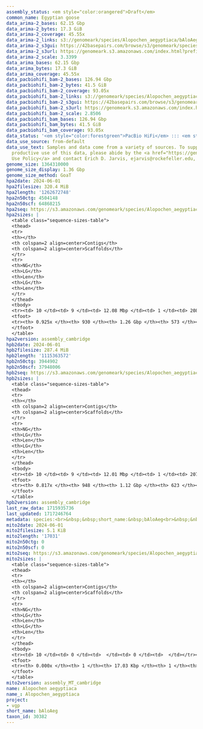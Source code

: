 ```yaml
---
assembly_status: <em style="color:orangered">Draft</em>
common_name: Egyptian goose
data_arima-2_bases: 62.15 Gbp
data_arima-2_bytes: 17.3 GiB
data_arima-2_coverage: 45.55x
data_arima-2_links: s3://genomeark/species/Alopochen_aegyptiaca/bAloAeg2/genomic_data/arima/<br>
data_arima-2_s3gui: https://42basepairs.com/browse/s3/genomeark/species/Alopochen_aegyptiaca/bAloAeg2/genomic_data/arima/
data_arima-2_s3url: https://genomeark.s3.amazonaws.com/index.html?prefix=species/Alopochen_aegyptiaca/bAloAeg2/genomic_data/arima/
data_arima-2_scale: 3.3399
data_arima_bases: 62.15 Gbp
data_arima_bytes: 17.3 GiB
data_arima_coverage: 45.55x
data_pacbiohifi_bam-2_bases: 126.94 Gbp
data_pacbiohifi_bam-2_bytes: 41.5 GiB
data_pacbiohifi_bam-2_coverage: 93.05x
data_pacbiohifi_bam-2_links: s3://genomeark/species/Alopochen_aegyptiaca/bAloAeg2/genomic_data/pacbio_hifi/<br>
data_pacbiohifi_bam-2_s3gui: https://42basepairs.com/browse/s3/genomeark/species/Alopochen_aegyptiaca/bAloAeg2/genomic_data/pacbio_hifi/
data_pacbiohifi_bam-2_s3url: https://genomeark.s3.amazonaws.com/index.html?prefix=species/Alopochen_aegyptiaca/bAloAeg2/genomic_data/pacbio_hifi/
data_pacbiohifi_bam-2_scale: 2.8506
data_pacbiohifi_bam_bases: 126.94 Gbp
data_pacbiohifi_bam_bytes: 41.5 GiB
data_pacbiohifi_bam_coverage: 93.05x
data_status: '<em style="color:forestgreen">PacBio HiFi</em> ::: <em style="color:forestgreen">Arima</em>'
data_use_source: from-default
data_use_text: Samples and data come from a variety of sources. To support fair and
  productive use of this data, please abide by the <a href="https://genome10k.soe.ucsc.edu/data-use-policies/">Data
  Use Policy</a> and contact Erich D. Jarvis, ejarvis@rockefeller.edu, with any questions.
genome_size: 1364310000
genome_size_display: 1.36 Gbp
genome_size_method: GoaT
hpa2date: 2024-06-01
hpa2filesize: 320.4 MiB
hpa2length: '1262672748'
hpa2n50ctg: 4504148
hpa2n50scf: 64868215
hpa2seq: https://s3.amazonaws.com/genomeark/species/Alopochen_aegyptiaca/bAloAeg2/assembly_cambridge/bAloAeg2.hap1.asm.20240601.fasta.gz
hpa2sizes: |
  <table class="sequence-sizes-table">
  <thead>
  <tr>
  <th></th>
  <th colspan=2 align=center>Contigs</th>
  <th colspan=2 align=center>Scaffolds</th>
  </tr>
  <tr>
  <th>NG</th>
  <th>LG</th>
  <th>Len</th>
  <th>LG</th>
  <th>Len</th>
  </tr>
  </thead>
  <tbody>
  <tr><td> 10 </td><td> 9 </td><td> 12.08 Mbp </td><td> 1 </td><td> 208.68 Mbp </td></tr><tr><td> 20 </td><td> 23 </td><td> 8.72 Mbp </td><td> 2 </td><td> 160.25 Mbp </td></tr><tr><td> 30 </td><td> 41 </td><td> 6.96 Mbp </td><td> 3 </td><td> 121.12 Mbp </td></tr><tr><td> 40 </td><td> 63 </td><td> 5.65 Mbp </td><td> 4 </td><td> 85.20 Mbp </td></tr><tr style="background-color:#cccccc;"><td> 50 </td><td> 90 </td><td style="background-color:#88ff88;"> 4.50 Mbp </td><td> 6 </td><td style="background-color:#88ff88;"> 64.87 Mbp </td></tr><tr><td> 60 </td><td> 125 </td><td> 3.46 Mbp </td><td> 9 </td><td> 32.49 Mbp </td></tr><tr><td> 70 </td><td> 171 </td><td> 2.31 Mbp </td><td> 15 </td><td> 20.80 Mbp </td></tr><tr><td> 80 </td><td> 246 </td><td> 1.40 Mbp </td><td> 26 </td><td> 6.63 Mbp </td></tr><tr><td> 90 </td><td> 449 </td><td> 284.58 Kbp </td><td> 137 </td><td> 347.37 Kbp </td></tr><tr><td> 100 </td><td> 0 </td><td>  </td><td> 0 </td><td>  </td></tr></tbody>
  <tfoot>
  <tr><th> 0.925x </th><th> 930 </th><th> 1.26 Gbp </th><th> 573 </th><th> 1.26 Gbp </th></tr>
  </tfoot>
  </table>
hpa2version: assembly_cambridge
hpb2date: 2024-06-01
hpb2filesize: 287.4 MiB
hpb2length: '1115363572'
hpb2n50ctg: 3944902
hpb2n50scf: 37948006
hpb2seq: https://s3.amazonaws.com/genomeark/species/Alopochen_aegyptiaca/bAloAeg2/assembly_cambridge/bAloAeg2.hap2.asm.20240601.fasta.gz
hpb2sizes: |
  <table class="sequence-sizes-table">
  <thead>
  <tr>
  <th></th>
  <th colspan=2 align=center>Contigs</th>
  <th colspan=2 align=center>Scaffolds</th>
  </tr>
  <tr>
  <th>NG</th>
  <th>LG</th>
  <th>Len</th>
  <th>LG</th>
  <th>Len</th>
  </tr>
  </thead>
  <tbody>
  <tr><td> 10 </td><td> 9 </td><td> 12.01 Mbp </td><td> 1 </td><td> 207.99 Mbp </td></tr><tr><td> 20 </td><td> 23 </td><td> 8.47 Mbp </td><td> 2 </td><td> 159.27 Mbp </td></tr><tr><td> 30 </td><td> 41 </td><td> 6.82 Mbp </td><td> 3 </td><td> 120.74 Mbp </td></tr><tr><td> 40 </td><td> 64 </td><td> 4.98 Mbp </td><td> 4 </td><td> 77.39 Mbp </td></tr><tr style="background-color:#cccccc;"><td> 50 </td><td> 95 </td><td style="background-color:#88ff88;"> 3.94 Mbp </td><td> 7 </td><td style="background-color:#88ff88;"> 37.95 Mbp </td></tr><tr><td> 60 </td><td> 134 </td><td> 3.11 Mbp </td><td> 12 </td><td> 22.35 Mbp </td></tr><tr><td> 70 </td><td> 196 </td><td> 1.52 Mbp </td><td> 19 </td><td> 12.41 Mbp </td></tr><tr><td> 80 </td><td> 410 </td><td> 165.00 Kbp </td><td> 117 </td><td> 218.00 Kbp </td></tr><tr><td> 90 </td><td> 0 </td><td>  </td><td> 0 </td><td>  </td></tr><tr><td> 100 </td><td> 0 </td><td>  </td><td> 0 </td><td>  </td></tr></tbody>
  <tfoot>
  <tr><th> 0.817x </th><th> 948 </th><th> 1.12 Gbp </th><th> 623 </th><th> 1.12 Gbp </th></tr>
  </tfoot>
  </table>
hpb2version: assembly_cambridge
last_raw_data: 1715935736
last_updated: 1717246764
metadata: species:<br>&nbsp;&nbsp;short_name:&nbsp;bAloAeg<br>&nbsp;&nbsp;name:&nbsp;Alopochen&nbsp;aegyptiaca<br>&nbsp;&nbsp;taxon_id:&nbsp;30382<br>&nbsp;&nbsp;common_name:&nbsp;Egyptian&nbsp;goose<br>&nbsp;&nbsp;order:<br>&nbsp;&nbsp;&nbsp;&nbsp;name:&nbsp;Anseriformes<br>&nbsp;&nbsp;family:<br>&nbsp;&nbsp;&nbsp;&nbsp;name:&nbsp;Anatidae<br>&nbsp;&nbsp;individuals:<br>&nbsp;&nbsp;&nbsp;&nbsp;-&nbsp;short_name:&nbsp;bAloAeg2<br>&nbsp;&nbsp;&nbsp;&nbsp;&nbsp;&nbsp;biosample_id:&nbsp;SAMEA113398845<br>&nbsp;&nbsp;&nbsp;&nbsp;&nbsp;&nbsp;sex:&nbsp;female<br>&nbsp;&nbsp;genome_size:&nbsp;1364310000<br>&nbsp;&nbsp;genome_size_method:&nbsp;GoaT<br>&nbsp;&nbsp;project:&nbsp;[&nbsp;vgp&nbsp;]<br>
mito2date: 2024-06-01
mito2filesize: 5.1 KiB
mito2length: '17031'
mito2n50ctg: 0
mito2n50scf: 0
mito2seq: https://s3.amazonaws.com/genomeark/species/Alopochen_aegyptiaca/bAloAeg2/assembly_MT_cambridge/bAloAeg2.MT.20240601.fasta.gz
mito2sizes: |
  <table class="sequence-sizes-table">
  <thead>
  <tr>
  <th></th>
  <th colspan=2 align=center>Contigs</th>
  <th colspan=2 align=center>Scaffolds</th>
  </tr>
  <tr>
  <th>NG</th>
  <th>LG</th>
  <th>Len</th>
  <th>LG</th>
  <th>Len</th>
  </tr>
  </thead>
  <tbody>
  <tr><td> 10 </td><td> 0 </td><td>  </td><td> 0 </td><td>  </td></tr><tr><td> 20 </td><td> 0 </td><td>  </td><td> 0 </td><td>  </td></tr><tr><td> 30 </td><td> 0 </td><td>  </td><td> 0 </td><td>  </td></tr><tr><td> 40 </td><td> 0 </td><td>  </td><td> 0 </td><td>  </td></tr><tr style="background-color:#cccccc;"><td> 50 </td><td> 0 </td><td style="background-color:#ff8888;">  </td><td> 0 </td><td style="background-color:#ff8888;">  </td></tr><tr><td> 60 </td><td> 0 </td><td>  </td><td> 0 </td><td>  </td></tr><tr><td> 70 </td><td> 0 </td><td>  </td><td> 0 </td><td>  </td></tr><tr><td> 80 </td><td> 0 </td><td>  </td><td> 0 </td><td>  </td></tr><tr><td> 90 </td><td> 0 </td><td>  </td><td> 0 </td><td>  </td></tr><tr><td> 100 </td><td> 0 </td><td>  </td><td> 0 </td><td>  </td></tr></tbody>
  <tfoot>
  <tr><th> 0.000x </th><th> 1 </th><th> 17.03 Kbp </th><th> 1 </th><th> 17.03 Kbp </th></tr>
  </tfoot>
  </table>
mito2version: assembly_MT_cambridge
name: Alopochen aegyptiaca
name_: Alopochen_aegyptiaca
project:
- vgp
short_name: bAloAeg
taxon_id: 30382
---
```

